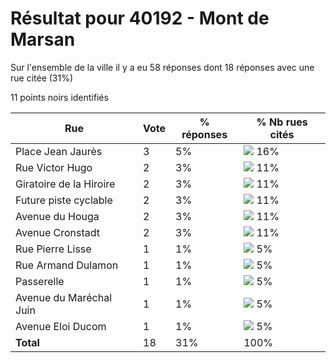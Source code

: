 # Résultat pour 40192 - Mont de Marsan

Sur l'ensemble de la ville il y a eu 58 réponses dont 18 réponses avec une rue citée (31%)

11 points noirs identifiés

| Rue | Vote | % réponses | % Nb rues cités|
|-----|------|------------|----------------|
| Place Jean Jaurès | 3 | 5% | <img src="../../img/bar_16.gif" />&nbsp;16%|
| Rue Victor Hugo | 2 | 3% | <img src="../../img/bar_11.gif" />&nbsp;11%|
| Giratoire de la Hiroire | 2 | 3% | <img src="../../img/bar_11.gif" />&nbsp;11%|
| Future piste cyclable | 2 | 3% | <img src="../../img/bar_11.gif" />&nbsp;11%|
| Avenue du Houga | 2 | 3% | <img src="../../img/bar_11.gif" />&nbsp;11%|
| Avenue Cronstadt | 2 | 3% | <img src="../../img/bar_11.gif" />&nbsp;11%|
| Rue Pierre Lisse | 1 | 1% | <img src="../../img/bar_5.gif" />&nbsp;5%|
| Rue Armand Dulamon | 1 | 1% | <img src="../../img/bar_5.gif" />&nbsp;5%|
| Passerelle | 1 | 1% | <img src="../../img/bar_5.gif" />&nbsp;5%|
| Avenue du Maréchal Juin | 1 | 1% | <img src="../../img/bar_5.gif" />&nbsp;5%|
| Avenue Eloi Ducom | 1 | 1% | <img src="../../img/bar_5.gif" />&nbsp;5%|
| **Total** | 18 | 31% | 100%|
